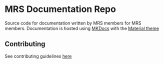 # MRS Documentation Repo

Source code for documentation written by MRS members for MRS members. Documentation is hosted using [MKDocs](https://www.mkdocs.org/)  with the [Material theme](https://squidfunk.github.io/mkdocs-material/)

## Contributing
See contributing guidelines [here](./CONTRIBUTING.md)